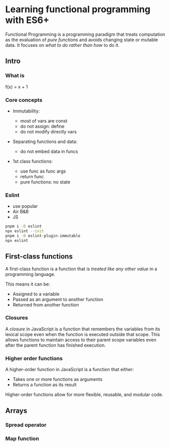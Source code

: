 # Learning functional programming with ES6+

Functional Programming is a programming paradigm that treats computation as the evaluation of *pure functions* and avoids changing state or mutable data. 
It focuses on *what to do rather than how* to do it.

## Intro

### What is

f(x) = x + 1

### Core concepts

- Immutability: 
  - most of vars are const
  - do not assign: define
  - do not modify directly vars   

- Separating functions and data:
  - do not embed data in funcs
  
- 1st class functions:
  - use func as func args
  - return func
  - pure functions: no state


### Eslint

- use popular
- Air B&B
- JS

```sh
pnpm i -D eslint
npx eslint --init
pnpm i -D eslint-plugin-immutable
npx eslint
```

## First-class functions

A first-class function is a function that is *treated like any other value* in a programming language. 

This means it can be:

- Assigned to a variable
- Passed as an argument to another function
- Returned from another function

### Closures

A *closure* in JavaScript is a function that remembers the variables from its lexical scope even when the function is executed outside that scope. 
This allows functions to maintain access to their parent scope variables even after the parent function has finished execution.

### Higher order functions

A higher-order function in JavaScript is a function that either:

- Takes one or more functions as arguments
- Returns a function as its result

Higher-order functions allow for more flexible, reusable, and modular code.

## Arrays

### Spread operator

### Map function

